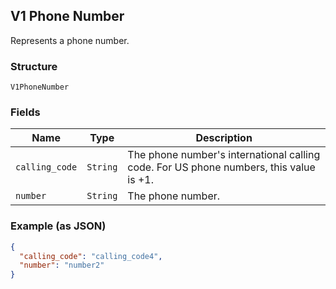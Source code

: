 ## V1 Phone Number

Represents a phone number.

### Structure

`V1PhoneNumber`

### Fields

| Name | Type | Description |
|  --- | --- | --- |
| `calling_code` | `String` | The phone number's international calling code. For US phone numbers, this value is +1. |
| `number` | `String` | The phone number. |

### Example (as JSON)

```json
{
  "calling_code": "calling_code4",
  "number": "number2"
}
```

